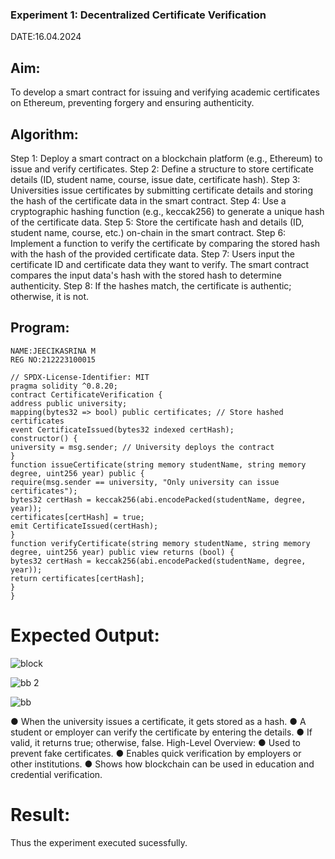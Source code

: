 ### Experiment 1: Decentralized Certificate Verification
DATE:16.04.2024
## Aim:
  To develop a smart contract for issuing and verifying academic certificates on Ethereum, preventing forgery and ensuring authenticity.
## Algorithm:
Step 1:
Deploy a smart contract on a blockchain platform (e.g., Ethereum) to issue and verify certificates.
Step 2:
Define a structure to store certificate details (ID, student name, course, issue date, certificate hash).
Step 3:
Universities issue certificates by submitting certificate details and storing the hash of the certificate data in the smart contract.
Step 4:
Use a cryptographic hashing function (e.g., keccak256) to generate a unique hash of the certificate data.
Step 5:
Store the certificate hash and details (ID, student name, course, etc.) on-chain in the smart contract.
Step 6:
Implement a function to verify the certificate by comparing the stored hash with the hash of the provided certificate data.
Step 7:
Users input the certificate ID and certificate data they want to verify. The smart contract compares the input data's hash with the stored hash to determine authenticity.
Step 8:
If the hashes match, the certificate is authentic; otherwise, it is not.

## Program:
```
NAME:JEECIKASRINA M
REG NO:212223100015

// SPDX-License-Identifier: MIT
pragma solidity ^0.8.20;
contract CertificateVerification {
address public university;
mapping(bytes32 => bool) public certificates; // Store hashed certificates
event CertificateIssued(bytes32 indexed certHash);
constructor() {
university = msg.sender; // University deploys the contract
}
function issueCertificate(string memory studentName, string memory degree, uint256 year) public {
require(msg.sender == university, "Only university can issue certificates");
bytes32 certHash = keccak256(abi.encodePacked(studentName, degree, year));
certificates[certHash] = true;
emit CertificateIssued(certHash);
}
function verifyCertificate(string memory studentName, string memory degree, uint256 year) public view returns (bool) {
bytes32 certHash = keccak256(abi.encodePacked(studentName, degree, year));
return certificates[certHash];
}
}
```
# Expected Output:

![block ](https://github.com/user-attachments/assets/cabbd090-0b99-4ead-8836-828bfb486360)

![bb 2](https://github.com/user-attachments/assets/bda9e064-411a-433b-bb6c-b9ce2d2190c5)

![bb](https://github.com/user-attachments/assets/593fe7c7-f0e9-4bdd-bae5-0153585cb834)

● When the university issues a certificate, it gets stored as a hash.
● A student or employer can verify the certificate by entering the details.
● If valid, it returns true; otherwise, false.
High-Level Overview:
● Used to prevent fake certificates.
● Enables quick verification by employers or other institutions.
● Shows how blockchain can be used in education and credential verification.

# Result:
Thus the experiment executed sucessfully.

